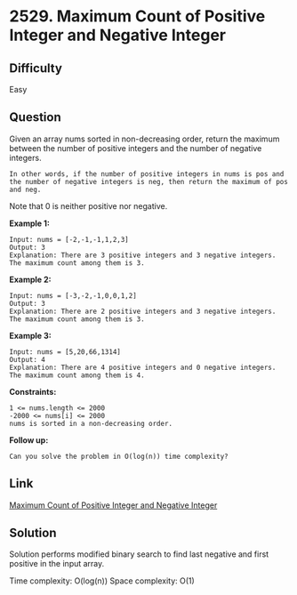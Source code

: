 # 2529. Maximum Count of Positive Integer and Negative Integer

## Difficulty

Easy

## Question

Given an array nums sorted in non-decreasing order, return the maximum between the number of positive integers and the number of negative integers.

    In other words, if the number of positive integers in nums is pos and the number of negative integers is neg, then return the maximum of pos and neg.

Note that 0 is neither positive nor negative.

**Example 1:**

    Input: nums = [-2,-1,-1,1,2,3]
    Output: 3
    Explanation: There are 3 positive integers and 3 negative integers. The maximum count among them is 3.

**Example 2:**

    Input: nums = [-3,-2,-1,0,0,1,2]
    Output: 3
    Explanation: There are 2 positive integers and 3 negative integers. The maximum count among them is 3.

**Example 3:**

    Input: nums = [5,20,66,1314]
    Output: 4
    Explanation: There are 4 positive integers and 0 negative integers. The maximum count among them is 4.

**Constraints:**

    1 <= nums.length <= 2000
    -2000 <= nums[i] <= 2000
    nums is sorted in a non-decreasing order.

**Follow up:**

    Can you solve the problem in O(log(n)) time complexity?

## Link

[Maximum Count of Positive Integer and Negative Integer](https://leetcode.com/problems/maximum-count-of-positive-integer-and-negative-integer/)

## Solution

Solution performs modified binary search to find last negative and first positive in the input array.

Time complexity: O(log(n))
Space complexity: O(1)

